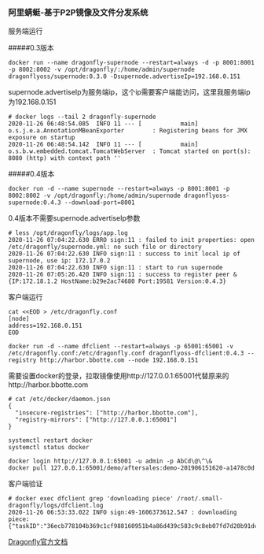 ### 阿里蜻蜓-基于P2P镜像及文件分发系统

服务端运行

#####0.3版本

```
docker run --name dragonfly-supernode --restart=always -d -p 8001:8001 -p 8002:8002 -v /opt/dragonfly/:/home/admin/supernode dragonflyoss/supernode:0.3.0 -Dsupernode.advertiseIp=192.168.0.151
```

supernode.advertiseIp为服务端ip，这个ip需要客户端能访问，这里我服务端ip为192.168.0.151

```
# docker logs --tail 2 dragonfly-supernode
2020-11-26 06:48:54.085  INFO 11 --- [           main] o.s.j.e.a.AnnotationMBeanExporter        : Registering beans for JMX exposure on startup
2020-11-26 06:48:54.142  INFO 11 --- [           main] o.s.b.w.embedded.tomcat.TomcatWebServer  : Tomcat started on port(s): 8080 (http) with context path ''
```

#####0.4版本

```
docker run -d --name supernode --restart=always -p 8001:8001 -p 8002:8002 -v /opt/dragonfly:/home/admin/supernode dragonflyoss-supernode:0.4.3 --download-port=8001
```

0.4版本不需要supernode.advertiseIp参数

```
# less /opt/dragonfly/logs/app.log
2020-11-26 07:04:22.630 ERRO sign:11 : failed to init properties: open /etc/dragonfly/supernode.yml: no such file or directory
2020-11-26 07:04:22.630 INFO sign:11 : success to init local ip of supernode, use ip: 172.17.0.2
2020-11-26 07:04:22.630 INFO sign:11 : start to run supernode
2020-11-26 07:05:26.420 INFO sign:11 : success to register peer &{IP:172.18.1.2 HostName:b29e2ac74680 Port:19581 Version:0.4.3}
```



客户端运行

```
cat <<EOD > /etc/dragonfly.conf
[node]
address=192.168.0.151
EOD
```

```
docker run -d --name dfclient --restart=always -p 65001:65001 -v /etc/dragonfly.conf:/etc/dragonfly.conf dragonflyoss-dfclient:0.4.3 --registry http://harbor.bbotte.com --node 192.168.0.151
```

需要设置docker的登录，拉取镜像使用http://127.0.0.1:65001代替原来的http://harbor.bbotte.com

```
# cat /etc/docker/daemon.json 
{
  "insecure-registries": ["http://harbor.bbotte.com"],
  "registry-mirrors": ["http://127.0.0.1:65001"]
}

systemctl restart docker
systemctl status docker

docker login http://127.0.0.1:65001 -u admin -p AbCd\@\^\&
docker pull 127.0.0.1:65001/demo/aftersales:demo-201906151620-a1478c0d
```




客户端验证
```
# docker exec dfclient grep 'downloading piece' /root/.small-dragonfly/logs/dfclient.log
2020-11-26 06:53:33.022 INFO sign:49-1606373612.547 : downloading piece:{"taskID":"36ecb778104b369c1cf988160951b4a86d439c583c9c8eb07fd7d20b91dca783","superNode":"192.168.0.151:8002","dstCid":"","range":"","result":502,"status":700,"pieceSize":0,"pieceNum":0}
```



[Dragonfly官方文档](https://d7y.io/zh-cn/index.html)